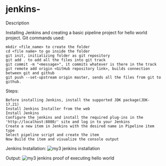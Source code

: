 # jenkins-
Description

Installing Jenkins and creating a basic pipeline project for hello world project.
Git commands used:

    mkdir <file_name> to create the folder
    cd <file name> to go inside the folder
    git init, initializing folder as git repository
    git add . to add all the files into git track
    git commit -m "<message>", it commits whatever is there in the track
    git remote add origin <GitHub repository link>, builds connection between git and github
    git push --set-upstream origin master, sends all the files from git to github.

Steps:

    Before installing Jenkins, install the supported JDK package(JDK-17,21)
    Install Jenkins Installer from the web
    Install Jenkins
    Configure the jenkins and install the required plug-ins in the 'http://localhost:8080/' site and log in to your Jenkins
    Create a new item in Jenkins with the desired name in Pipeline item type
    Select pipeline script and create the item
    Now Build the item and visualize the console output

Jenkins Installation:
![my3 jenkins installation](https://github.com/user-attachments/assets/89c56c1c-bf99-459e-b9ca-2f6ac4c67f27)


Output:
![my3 jenkins proof of executing hello world](https://github.com/user-attachments/assets/c41420b0-e1ed-47b6-bc03-9a936e7c321d)

